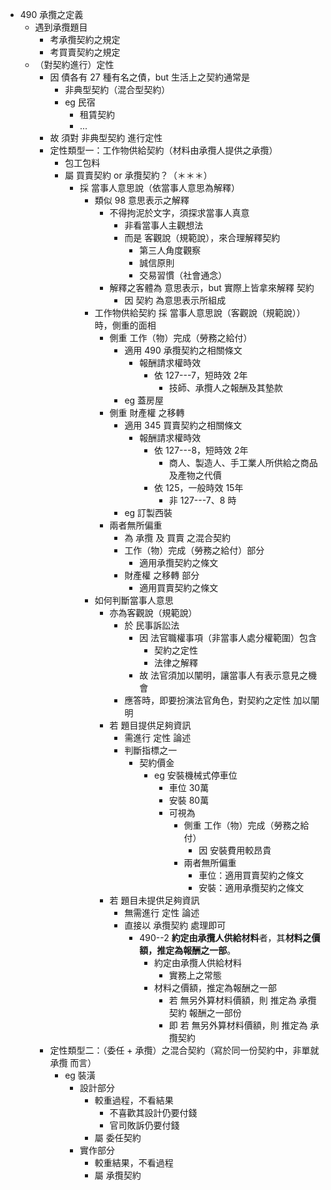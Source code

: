 - 490 承攬之定義
	- 遇到承攬題目
		- 考承攬契約之規定
		- 考買賣契約之規定
	- （對契約進行）定性
		- 因 債各有 27 種有名之債，but 生活上之契約通常是
			- 非典型契約（混合型契約）
			- eg 民宿
				- 租賃契約
				- ...
		- 故 須對 非典型契約 進行定性
		- 定性類型一：工作物供給契約（材料由承攬人提供之承攬）
			- 包工包料
			- 屬 買賣契約 or 承攬契約？（＊＊＊）
				- 採 當事人意思說（依當事人意思為解釋）
					- 類似 98 意思表示之解釋 
						- 不得拘泥於文字，須探求當事人真意
							- 非看當事人主觀想法
							- 而是 客觀說（規範說），來合理解釋契約
								- 第三人角度觀察
								- 誠信原則
								- 交易習慣（社會通念）
						- 解釋之客體為 意思表示，but 實際上皆拿來解釋 契約
							- 因 契約 為意思表示所組成
					- 工作物供給契約 採 當事人意思說（客觀說（規範說））時，側重的面相
						- 側重 工作（物）完成（勞務之給付）
							- 適用 490 承攬契約之相關條文
								- 報酬請求權時效 
									- 依 127---7，短時效 2年 
										- 技師、承攬人之報酬及其墊款
							- eg 蓋房屋
						- 側重 財產權 之移轉
							- 適用 345 買賣契約之相關條文
								- 報酬請求權時效 
									- 依 127---8，短時效 2年
										- 商人、製造人、手工業人所供給之商品及產物之代價
									- 依 125，一般時效 15年
										- 非 127---7、8 時
							- eg 訂製西裝
						- 兩者無所偏重
							- 為 承攬 及 買賣 之混合契約
							- 工作（物）完成（勞務之給付）部分
								- 適用承攬契約之條文
							- 財產權 之移轉 部分
								- 適用買賣契約之條文
					- 如何判斷當事人意思
						- 亦為客觀說（規範說）
							- 於 民事訴訟法 
								- 因 法官職權事項（非當事人處分權範圍）包含
									- 契約之定性
									- 法律之解釋
								- 故 法官須加以闡明，讓當事人有表示意見之機會
							- 應答時，即要扮演法官角色，對契約之定性 加以闡明
						- 若 題目提供足夠資訊
							- 需進行 定性 論述
							- 判斷指標之一
								- 契約價金
									- eg 安裝機械式停車位
										- 車位 30萬
										- 安裝 80萬
										- 可視為
											- 側重 工作（物）完成（勞務之給付）
												- 因 安裝費用較昂貴
											- 兩者無所偏重
												- 車位：適用買賣契約之條文
												- 安裝：適用承攬契約之條文
						- 若 題目未提供足夠資訊
							- 無需進行 定性 論述
							- 直接以 承攬契約 處理即可
								- 490--2 **約定由承攬人供給材料**者，其**材料之價額，推定為報酬之一部**。
									- 約定由承攬人供給材料
										- 實務上之常態
									- 材料之價額，推定為報酬之一部
										- 若 無另外算材料價額，則 推定為 承攬契約 報酬之一部份
										- 即 若 無另外算材料價額，則 推定為 承攬契約
		- 定性類型二：（委任 + 承攬）之混合契約（寫於同一份契約中，非單就 承攬 而言）
			- eg 裝潢
				- 設計部分
					- 較重過程，不看結果
						- 不喜歡其設計仍要付錢
						- 官司敗訴仍要付錢
					- 屬 委任契約
				- 實作部分
					- 較重結果，不看過程
					- 屬 承攬契約